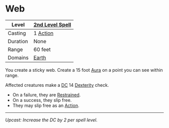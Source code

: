 # Web

| Level    | [2nd Level Spell](2nd%20Level%20Spells.md)          |
| -------- | --------------------------------------------------- |
| Casting  | 1 [Action](../../../../Game%20Procedures/Core%20Procedures/Action.md) |
| Duration | None                                                |
| Range    | 60 feet                                             |
| Domains  | [Earth](../../Spell%20Domains/Earth.md)          |

You create a sticky web. Create a 15 foot [Aura](../../Areas%20of%20Effect/Aura.md) on a point you can see within range.

Affected creatures make a [DC](../../../../Game%20Procedures/Core%20Procedures/DC.md) 14 [Dexterity](../../../../Player%20Characters/Chosen%20Statistics/Dexterity.md) check.

- On a failure, they are [Restrained](../../../../Game%20Procedures/Conditions/Restrained.md).
- On a success, they slip free.
- They may slip free as an [Action](../../../../Game%20Procedures/Core%20Procedures/Action.md).

---
*Upcast: Increase the DC by 2 per spell level.*
